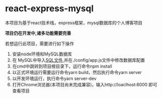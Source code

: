 # react-express-mysql

本项目为基于react技术栈，express框架，mysql数据库的个人博客项目

**项目仍在开发中,诸多功能需要完善**

若想运行此项目，需要进行如下操作
1. 安装node环境和MySQL数据库
2. 在 MySQL中导入[SQL文件](./devlog/ezdb.sql),并在./config/app.js文件中修改数据库配置
2. 在cmd中跳转到项目根目录下，运行命令npm install
3. 以正式环境运行需要运行命令yarn build，然后执行命令yarn server
4. 以开发环境运行，执行命令yarn server-dev
5. 打开Chrome浏览器(本项目尚未完成兼容)，输入http://loaclhost:8000 即可查看项目
